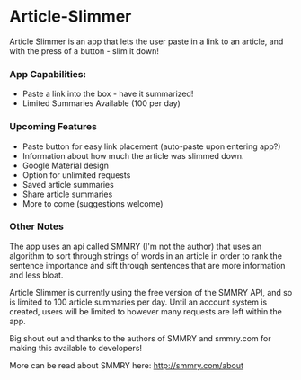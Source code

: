 # Article-Slimmer
Article Slimmer is an app that lets the user paste in a link to an article,
and with the press of a button - slim it down!

### App Capabilities:
  * Paste a link into the box - have it summarized!
  * Limited Summaries Available (100 per day)
  
### Upcoming Features
  * Paste button for easy link placement (auto-paste upon entering app?)
  * Information about how much the article was slimmed down.
  * Google Material design
  * Option for unlimited requests
  * Saved article summaries
  * Share article summaries
  * More to come (suggestions welcome)
  
### Other Notes
  

The app uses an api called SMMRY (I'm not the author) that uses an algorithm
to sort through strings of words in an article in order to rank the sentence
importance and sift through sentences that are more information and less bloat.

Article Slimmer is currently using the free version of the SMMRY API, and so
is limited to 100 article summaries per day. Until an account system is created,
users will be limited to however many requests are left within the app.

Big shout out and thanks to the authors of SMMRY and smmry.com for making this
available to developers!

More can be read about SMMRY here: http://smmry.com/about

